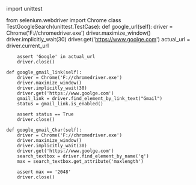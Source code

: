 import unittest

from selenium.webdriver import Chrome
class TestGoogleSearch(unittest.TestCase):
    def google_url(self):
        driver = Chrome('F://chromedriver.exe')
        driver.maximize_window()
        driver.implicitly_wait(30)
        driver.get('https://www.goolge.com')
        actual_url = driver.current_url

        assert 'Google' in actual_url
        driver.close()

    def google_gmail_link(self):
        driver = Chrome('F://chromedriver.exe')
        driver.maximize_window()
        driver.implicitly_wait(30)
        driver.get('https://www.goolge.com')
        gmail_link = driver.find_element_by_link_text("Gmail")
        status = gmail_link.is_enabled()

        assert status == True
        driver.close()

    def google_gmail_Char(self):
        driver = Chrome('F://chromedriver.exe')
        driver.maximize_window()
        driver.implicitly_wait(30)
        driver.get('https://www.goolge.com')
        search_textbox = driver.find_element_by_name('q')
        max = search_textbox.get_attribute('maxlength')

        assert max == '2048'
        driver.close()
